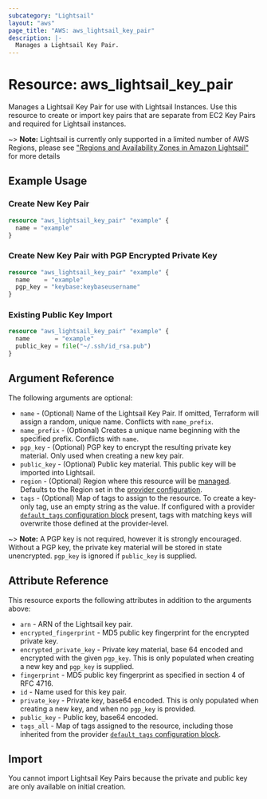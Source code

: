 ```yaml
---
subcategory: "Lightsail"
layout: "aws"
page_title: "AWS: aws_lightsail_key_pair"
description: |-
  Manages a Lightsail Key Pair.
---
```


# Resource: aws_lightsail_key_pair

Manages a Lightsail Key Pair for use with Lightsail Instances. Use this resource to create or import key pairs that are separate from EC2 Key Pairs and required for Lightsail instances.

~> **Note:** Lightsail is currently only supported in a limited number of AWS Regions, please see ["Regions and Availability Zones in Amazon Lightsail"](https://lightsail.aws.amazon.com/ls/docs/overview/article/understanding-regions-and-availability-zones-in-amazon-lightsail) for more details

## Example Usage

### Create New Key Pair

```terraform
resource "aws_lightsail_key_pair" "example" {
  name = "example"
}
```

### Create New Key Pair with PGP Encrypted Private Key

```terraform
resource "aws_lightsail_key_pair" "example" {
  name    = "example"
  pgp_key = "keybase:keybaseusername"
}
```

### Existing Public Key Import

```terraform
resource "aws_lightsail_key_pair" "example" {
  name       = "example"
  public_key = file("~/.ssh/id_rsa.pub")
}
```

## Argument Reference

The following arguments are optional:

* `name` - (Optional) Name of the Lightsail Key Pair. If omitted, Terraform will assign a random, unique name. Conflicts with `name_prefix`.
* `name_prefix` - (Optional) Creates a unique name beginning with the specified prefix. Conflicts with `name`.
* `pgp_key` - (Optional) PGP key to encrypt the resulting private key material. Only used when creating a new key pair.
* `public_key` - (Optional) Public key material. This public key will be imported into Lightsail.
* `region` - (Optional) Region where this resource will be [managed](https://docs.aws.amazon.com/general/latest/gr/rande.html#regional-endpoints). Defaults to the Region set in the [provider configuration](https://registry.terraform.io/providers/hashicorp/aws/latest/docs#aws-configuration-reference).
* `tags` - (Optional) Map of tags to assign to the resource. To create a key-only tag, use an empty string as the value. If configured with a provider [`default_tags` configuration block](https://registry.terraform.io/providers/hashicorp/aws/latest/docs#default_tags-configuration-block) present, tags with matching keys will overwrite those defined at the provider-level.

~> **Note:** A PGP key is not required, however it is strongly encouraged. Without a PGP key, the private key material will be stored in state unencrypted. `pgp_key` is ignored if `public_key` is supplied.

## Attribute Reference

This resource exports the following attributes in addition to the arguments above:

* `arn` - ARN of the Lightsail key pair.
* `encrypted_fingerprint` - MD5 public key fingerprint for the encrypted private key.
* `encrypted_private_key` - Private key material, base 64 encoded and encrypted with the given `pgp_key`. This is only populated when creating a new key and `pgp_key` is supplied.
* `fingerprint` - MD5 public key fingerprint as specified in section 4 of RFC 4716.
* `id` - Name used for this key pair.
* `private_key` - Private key, base64 encoded. This is only populated when creating a new key, and when no `pgp_key` is provided.
* `public_key` - Public key, base64 encoded.
* `tags_all` - Map of tags assigned to the resource, including those inherited from the provider [`default_tags` configuration block](https://registry.terraform.io/providers/hashicorp/aws/latest/docs#default_tags-configuration-block).

## Import

You cannot import Lightsail Key Pairs because the private and public key are only available on initial creation.
